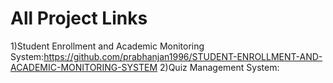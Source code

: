 # All Project Links


1)Student Enrollment and Academic Monitoring System:https://github.com/prabhanjan1996/STUDENT-ENROLLMENT-AND-ACADEMIC-MONITORING-SYSTEM
2)Quiz Management System:
  
